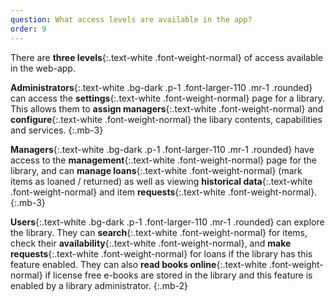 ```yaml
---
question: What access levels are available in the app?
order: 9
---
```

There are __three levels__{:.text-white .font-weight-normal} of access available in the web-app.

__Administrators__{:.text-white .bg-dark .p-1 .font-larger-110 .mr-1 .rounded} can access the __settings__{:.text-white .font-weight-normal} page for a library. This allows them to __assign managers__{:.text-white .font-weight-normal} and __configure__{:.text-white .font-weight-normal} the libary contents, capabilities and services.
{:.mb-3}

__Managers__{:.text-white .bg-dark .p-1 .font-larger-110 .mr-1 .rounded} have access to the __management__{:.text-white .font-weight-normal} page for the library, and can __manage loans__{:.text-white .font-weight-normal} (mark items as loaned / returned) as well as viewing __historical data__{:.text-white .font-weight-normal} and item __requests__{:.text-white .font-weight-normal}.
{:.mb-3}

__Users__{:.text-white .bg-dark .p-1 .font-larger-110 .mr-1 .rounded} can explore the library. They can __search__{:.text-white .font-weight-normal} for items, check their __availability__{:.text-white .font-weight-normal}, and __make requests__{:.text-white .font-weight-normal} for loans if the library has this feature enabled. They can also __read books online__{:.text-white .font-weight-normal} if license free e-books are stored in the library and this feature is enabled by a library administrator.
{:.mb-2}